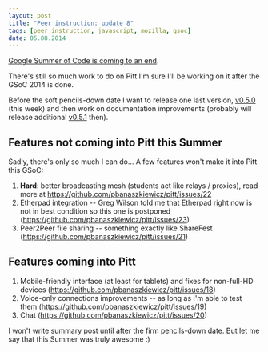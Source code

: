 ```yaml
---
layout: post
title: "Peer instruction: update 8"
tags: [peer instruction, javascript, mozilla, gsoc]
date: 05.08.2014
---
```


[Google Summer of Code is coming to an
end](https://twitter.com/pbanaszkiewicz/status/494488422837268482).

There's still so much work to do on Pitt I'm sure I'll be working on it
after the GSoC 2014 is done.

Before the soft pencils-down date I want to release one last version,
[v0.5.0](https://github.com/pbanaszkiewicz/pitt/milestones/v0.5.0) (this
week) and then work on documentation improvements (probably will release
additional
[v0.5.1](https://github.com/pbanaszkiewicz/pitt/milestones/v0.5.1)
then).

Features not coming into Pitt this Summer
-----------------------------------------

Sadly, there's only so much I can do... A few features won't make it
into Pitt this GSoC:

1.  **Hard**: better broadcasting mesh (students act like relays /
    proxies), read more at
    <https://github.com/pbanaszkiewicz/pitt/issues/22>
2.  Etherpad integration -- Greg Wilson told me that Etherpad right now
    is not in best condition so this one is postponed
    (<https://github.com/pbanaszkiewicz/pitt/issues/23>)
3.  Peer2Peer file sharing -- something exactly like ShareFest
    (<https://github.com/pbanaszkiewicz/pitt/issues/21>)

Features coming into Pitt
-------------------------

1.  Mobile-friendly interface (at least for tablets) and fixes for
    non-full-HD devices
    (<https://github.com/pbanaszkiewicz/pitt/issues/18>)
2.  Voice-only connections improvements -- as long as I'm able to test
    them (<https://github.com/pbanaszkiewicz/pitt/issues/19>)
3.  Chat (<https://github.com/pbanaszkiewicz/pitt/issues/20>)

I won't write summary post until after the firm pencils-down date. But
let me say that this Summer was truly awesome :)
